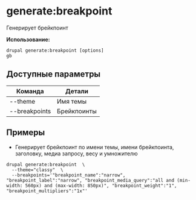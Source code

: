 # generate:breakpoint
Генерирует брейкпоинт

**Использование:**
```
drupal generate:breakpoint [options]
gb
```

## Доступные параметры
Команда | Детали
-------|-------------
--theme | Имя темы
--breakpoints | Брейкпоинты

## Примеры
* Генерирует брейкпоинт по имени темы, имени брейкпоинта, заголовку, медиа запросу, весу и умножителю
```
drupal generate:breakpoint  \
  --theme="classy"  \
  --breakpoints='"breakpoint_name":"narrow", "breakpoint_label":"narrow", "breakpoint_media_query":"all and (min-width: 560px) and (max-width: 850px)", "breakpoint_weight":"1", "breakpoint_multipliers":"1x"'
```
